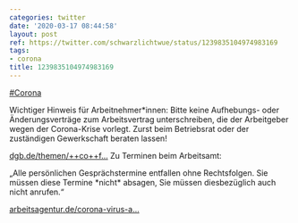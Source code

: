 ```yaml
---
categories: twitter
date: '2020-03-17 08:44:58'
layout: post
ref: https://twitter.com/schwarzlichtwue/status/1239835104974983169
tags:
- corona
title: 1239835104974983169
---
```

[#Corona](/t/corona)

Wichtiger Hinweis für Arbeitnehmer\*innen: Bitte keine Aufhebungs- oder Änderungsverträge zum Arbeitsvertrag unterschreiben, die der Arbeitgeber wegen der Corona-Krise vorlegt. Zurst beim Betriebsrat oder der zuständigen Gewerkschaft beraten lassen!

[dgb.de/themen/++co++f…](https://www.dgb.de/themen/++co++fdb5ec24-5946-11ea-8e68-52540088cada#hinweiszu)
Zu Terminen beim Arbeitsamt:

„Alle persönlichen Gesprächstermine entfallen ohne Rechtsfolgen. Sie müssen diese Termine \*nicht\* absagen, Sie müssen diesbezüglich auch nicht anrufen.“



[arbeitsagentur.de/corona-virus-a…](https://www.arbeitsagentur.de/corona-virus-aktuelle-informationen)